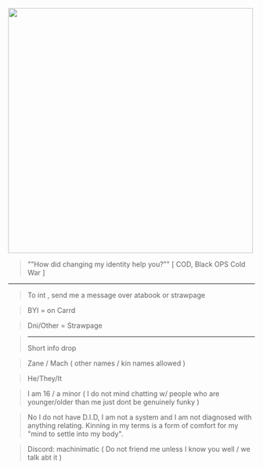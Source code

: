  <img src="https://i.pinimg.com/736x/bd/7f/d3/bd7fd3dc521bb022f52bcba9ea6fda6a.jpg" width="500"> 

> ""How did changing my identity help you?"" [ COD, Black OPS Cold War ]
---------

> To int , send me a message over atabook or strawpage

> BYI = on Carrd

> Dni/Other = Strawpage

> -----------------------
> Short info drop

> Zane / Mach ( other names / kin names allowed )

> He/They/It

> I am 16 / a minor ( I do not mind chatting w/ people who are younger/older than me just dont be genuinely funky )

> No I do not have D.I.D, I am not a system and I am not diagnosed with anything relating. Kinning in my terms is a form of comfort for my "mind to settle into my body".

> Discord: machinimatic  ( Do not friend me unless I know you well / we talk abt it )
